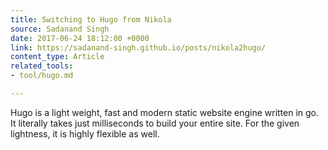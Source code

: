 ```yaml
---
title: Switching to Hugo from Nikola
source: Sadanand Singh
date: 2017-06-24 18:12:00 +0000
link: https://sadanand-singh.github.io/posts/nikola2hugo/
content_type: Article
related_tools:
- tool/hugo.md

---
```

Hugo is a light weight, fast and modern static website engine written in go. It literally takes just milliseconds to build your entire site. For the given lightness, it is highly flexible as well. 





